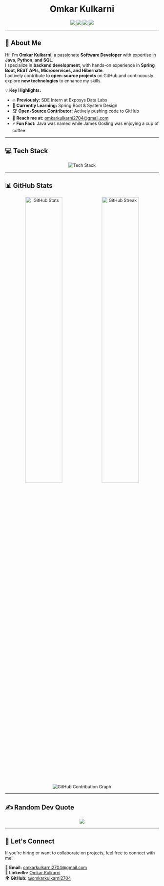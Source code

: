 <h1 align="center">Omkar Kulkarni</h1>  

<p align="center">
  <a href="https://github.com/omkarkulkarni2704">
    <img src="https://img.shields.io/badge/GitHub-%40omkarkulkarni-239a3b.svg">
  </a>
  <a href="https://www.linkedin.com/in/omkarkulkarni-dev/">
    <img src="https://img.shields.io/badge/LinkedIn-%40omkarkulkarni-0c66c3.svg">
  </a>
  <a href="https://x.com/omkarkulkarni_">
    <img src="https://img.shields.io/badge/X-%40omkarkulkarni-222222.svg">
  </a>
  <img src="https://komarev.com/ghpvc/?username=omkarkulkarni2704&label=Profile%20Views&color=0e75b6&style=flat">
</p>  

---

## 👋 About Me  

Hi! I'm **Omkar Kulkarni**, a passionate **Software Developer** with expertise in **Java, Python, and SQL**.  
I specialize in **backend development**, with hands-on experience in **Spring Boot, REST APIs, Microservices, and Hibernate**.  
I actively contribute to **open-source projects** on GitHub and continuously explore **new technologies** to enhance my skills.  

💡 **Key Highlights:**  
- 🔥 **Previously:** SDE Intern at Exposys Data Labs  
- 🌱 **Currently Learning:** Spring Boot & System Design  
- 🏆 **Open-Source Contributor:** Actively pushing code to GitHub  
- 📧 **Reach me at:** omkarkulkarni2704@gmail.com  
- ⚡ **Fun Fact:** Java was named while James Gosling was enjoying a cup of coffee.  

---

## 💻 Tech Stack  

<p align="center">
  <img src="https://skillicons.dev/icons?i=java,python,mysql,spring,hibernate,git,github,linux,vscode,intellij" alt="Tech Stack" />
</p>

---

## 📊 GitHub Stats  

<p align="center">
  <img src="https://github-readme-stats.vercel.app/api?username=omkarkulkarni2704&show_icons=true&theme=tokyonight" alt="GitHub Stats" width="49%"/>  
  <img src="https://streak-stats.demolab.com?user=omkarkulkarni2704&theme=tokyonight&hide_border=true&date_format=M%20j%5B%2C%20Y%5D" alt="GitHub Streak" width="49%"/>
</p>

<p align="center">
  <img src="https://github-readme-activity-graph.vercel.app/graph?username=omkarkulkarni2704&theme=tokyonight&hide_border=true" alt="GitHub Contribution Graph"/>
</p>

---

## ✍️ Random Dev Quote  

<p align="center">
  <img src="https://quotes-github-readme.vercel.app/api?type=horizontal&theme=tokyonight"/>
</p>

---

## 🤝 Let's Connect  

If you're hiring or want to collaborate on projects, feel free to connect with me!  

📧 **Email:** [omkarkulkarni2704@gmail.com](mailto:omkarkulkarni2704@gmail.com)  
📌 **LinkedIn:** [Omkar Kulkarni](https://www.linkedin.com/in/omkarkulkarni-dev/)  
🌍 **GitHub:** [@omkarkulkarni2704](https://github.com/omkarkulkarni2704)  









<!-- Proudly created with GPRM ( https://gprm.itsvg.in ) -->
